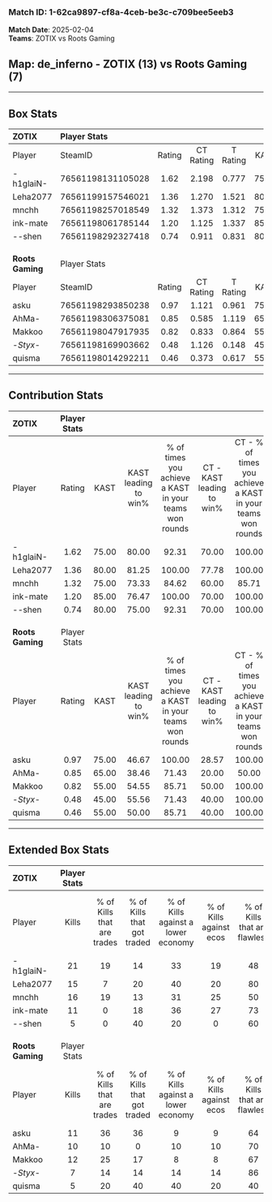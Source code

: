 ### Match ID: 1-62ca9897-cf8a-4ceb-be3c-c709bee5eeb3  
**Match Date**: 2025-02-04  
**Teams**: ZOTIX vs Roots Gaming  

## **Map**: de_inferno - ZOTIX (13) vs Roots Gaming (7)  
---  

## Box Stats  

| **ZOTIX**        | Player Stats      |        |           |          |       |       |       |         |        |      |     |
| :- | :- | :-: | :-: | :-: | :-: | :-: | :-: | :-: | :-: | :-: | :-: |
| Player           | SteamID           | Rating | CT Rating | T Rating | KAST  |  ADR  | Kills | Assists | Deaths | K/D  | HS% |
| -h1glaiN-        | 76561198131105028 |  1.62  |   2.198   |  0.777   | 75.00 | 104.0 |  21   |    3    |   9    | 2.33 | 71  |
| Leha2077         | 76561199157546021 |  1.36  |   1.270   |  1.521   | 80.00 | 81.7  |  15   |    4    |   8    | 1.88 | 40  |
| mnchh            | 76561198257018549 |  1.32  |   1.373   |  1.312   | 75.00 | 88.4  |  16   |    6    |   11   | 1.45 | 18  |
| ink-mate         | 76561198061785144 |  1.20  |   1.125   |  1.337   | 85.00 | 73.9  |  11   |    4    |   8    | 1.38 | 18  |
| --shen           | 76561198292327418 |  0.74  |   0.911   |  0.831   | 80.00 | 35.3  |   5   |    1    |   9    | 0.56 | 40  |
|                  |                   |        |           |          |       |       |       |         |        |      |     |
|                  |                   |        |           |          |       |       |       |         |        |      |     |
|                  |                   |        |           |          |       |       |       |         |        |      |     |
| **Roots Gaming** | Player Stats      |        |           |          |       |       |       |         |        |      |     |
| Player           | SteamID           | Rating | CT Rating | T Rating | KAST  |  ADR  | Kills | Assists | Deaths | K/D  | HS% |
| asku             | 76561198293850238 |  0.97  |   1.121   |  0.961   | 75.00 | 63.7  |  11   |    6    |   13   | 0.85 | 63  |
| AhMa-            | 76561198306375081 |  0.85  |   0.585   |  1.119   | 65.00 | 70.5  |  10   |    5    |   14   | 0.71 | 50  |
| Makkoo           | 76561198047917935 |  0.82  |   0.833   |  0.864   | 55.00 | 64.5  |  12   |    2    |   14   | 0.86 | 50  |
| -_Styx_-         | 76561198169903662 |  0.48  |   1.126   |  0.148   | 45.00 | 49.9  |   7   |    1    |   14   | 0.50 | 57  |
| quisma           | 76561198014292211 |  0.46  |   0.373   |  0.617   | 55.00 | 32.5  |   5   |    4    |   13   | 0.38 | 60  |
---  

## Contribution Stats  

| **ZOTIX**        | Player Stats |       |                      |                                                        |                           |                                                             |                          |                                                            |
| :- | :-: | :-: | :-: | :-: | :-: | :-: | :-: | :-: |
| Player           |    Rating    | KAST  | KAST leading to win% | % of times you achieve a KAST in your teams won rounds | CT - KAST leading to win% | CT - % of times you achieve a KAST in your teams won rounds | T - KAST leading to win% | T - % of times you achieve a KAST in your teams won rounds |
| -h1glaiN-        |     1.62     | 75.00 |        80.00         |                         92.31                          |           70.00           |                           100.00                            |          100.00          |                           83.33                            |
| Leha2077         |     1.36     | 80.00 |        81.25         |                         100.00                         |           77.78           |                           100.00                            |          85.71           |                           100.00                           |
| mnchh            |     1.32     | 75.00 |        73.33         |                         84.62                          |           60.00           |                            85.71                            |          100.00          |                           83.33                            |
| ink-mate         |     1.20     | 85.00 |        76.47         |                         100.00                         |           70.00           |                           100.00                            |          85.71           |                           100.00                           |
| --shen           |     0.74     | 80.00 |        75.00         |                         92.31                          |           70.00           |                           100.00                            |          83.33           |                           83.33                            |
|                  |              |       |                      |                                                        |                           |                                                             |                          |                                                            |
|                  |              |       |                      |                                                        |                           |                                                             |                          |                                                            |
|                  |              |       |                      |                                                        |                           |                                                             |                          |                                                            |
| **Roots Gaming** | Player Stats |       |                      |                                                        |                           |                                                             |                          |                                                            |
| Player           |    Rating    | KAST  | KAST leading to win% | % of times you achieve a KAST in your teams won rounds | CT - KAST leading to win% | CT - % of times you achieve a KAST in your teams won rounds | T - KAST leading to win% | T - % of times you achieve a KAST in your teams won rounds |
| asku             |     0.97     | 75.00 |        46.67         |                         100.00                         |           28.57           |                           100.00                            |          62.50           |                           100.00                           |
| AhMa-            |     0.85     | 65.00 |        38.46         |                         71.43                          |           20.00           |                            50.00                            |          50.00           |                           80.00                            |
| Makkoo           |     0.82     | 55.00 |        54.55         |                         85.71                          |           50.00           |                           100.00                            |          57.14           |                           80.00                            |
| -_Styx_-         |     0.48     | 45.00 |        55.56         |                         71.43                          |           40.00           |                           100.00                            |          75.00           |                           60.00                            |
| quisma           |     0.46     | 55.00 |        50.00         |                         85.71                          |           40.00           |                           100.00                            |          57.14           |                           80.00                            |
---  

## Extended Box Stats  

| **ZOTIX**        | Player Stats |                            |                            |                                    |                         |                              |                                 |        |                             |                                     |                          |                               |                            |
| :- | :-: | :-: | :-: | :-: | :-: | :-: | :-: | :-: | :-: | :-: | :-: | :-: | :-: |
| Player           |    Kills     | % of Kills that are trades | % of Kills that got traded | % of Kills against a lower economy | % of Kills against ecos | % of Kills that are flawless | % of Kills that are close duels | Deaths | % of Deaths that get traded | % of Deaths against a lower economy | % of Deaths against ecos | % of Deaths that are flawless | % of Deaths that are close |
| -h1glaiN-        |      21      |             19             |             14             |                 33                 |           19            |              48              |                5                |   9    |              0              |                 11                  |            0             |              56               |             0              |
| Leha2077         |      15      |             7              |             20             |                 40                 |           20            |              80              |                0                |   8    |             13              |                 25                  |            25            |              75               |             13             |
| mnchh            |      16      |             19             |             13             |                 31                 |           25            |              50              |                0                |   11   |             18              |                 36                  |            18            |              82               |             18             |
| ink-mate         |      11      |             0              |             18             |                 36                 |           27            |              73              |               18                |   8    |             13              |                 25                  |            25            |              75               |             13             |
| --shen           |      5       |             0              |             40             |                 20                 |            0            |              60              |                0                |   9    |             56              |                 11                  |            11            |              78               |             0              |
|                  |              |                            |                            |                                    |                         |                              |                                 |        |                             |                                     |                          |                               |                            |
|                  |              |                            |                            |                                    |                         |                              |                                 |        |                             |                                     |                          |                               |                            |
|                  |              |                            |                            |                                    |                         |                              |                                 |        |                             |                                     |                          |                               |                            |
| **Roots Gaming** | Player Stats |                            |                            |                                    |                         |                              |                                 |        |                             |                                     |                          |                               |                            |
| Player           |    Kills     | % of Kills that are trades | % of Kills that got traded | % of Kills against a lower economy | % of Kills against ecos | % of Kills that are flawless | % of Kills that are close duels | Deaths | % of Deaths that get traded | % of Deaths against a lower economy | % of Deaths against ecos | % of Deaths that are flawless | % of Deaths that are close |
| asku             |      11      |             36             |             36             |                 9                  |            9            |              64              |                9                |   13   |             15              |                  8                  |            8             |              54               |             15             |
| AhMa-            |      10      |             10             |             0              |                 10                 |           10            |              70              |               10                |   14   |             29              |                  7                  |            0             |              86               |             0              |
| Makkoo           |      12      |             25             |             17             |                 8                  |            8            |              67              |               17                |   14   |              7              |                  7                  |            0             |              71               |             0              |
| -_Styx_-         |      7       |             14             |             14             |                 14                 |           14            |              86              |                0                |   14   |             14              |                  0                  |            0             |              36               |             7              |
| quisma           |      5       |             20             |             40             |                 40                 |           20            |              40              |                0                |   13   |             23              |                 15                  |            8             |              85               |             0              |
